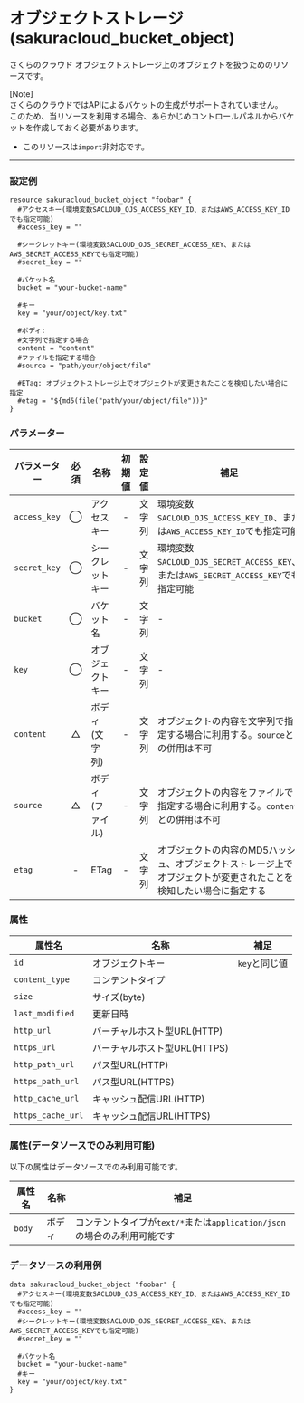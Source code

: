 # オブジェクトストレージ(sakuracloud_bucket_object)

さくらのクラウド オブジェクトストレージ上のオブジェクトを扱うためのリソースです。  

[Note]  
さくらのクラウドではAPIによるバケットの生成がサポートされていません。   
このため、当リソースを利用する場合、あらかじめコントロールパネルからバケットを作成しておく必要があります。  

- このリソースは`import`非対応です。

---

### 設定例

```hcl
resource sakuracloud_bucket_object "foobar" {
  #アクセスキー(環境変数SACLOUD_OJS_ACCESS_KEY_ID、またはAWS_ACCESS_KEY_IDでも指定可能)  
  #access_key = ""

  #シークレットキー(環境変数SACLOUD_OJS_SECRET_ACCESS_KEY、またはAWS_SECRET_ACCESS_KEYでも指定可能)
  #secret_key = ""

  #バケット名
  bucket = "your-bucket-name"

  #キー
  key = "your/object/key.txt"

  #ボディ:
  #文字列で指定する場合
  content = "content"
  #ファイルを指定する場合
  #source = "path/your/object/file"

  #ETag: オブジェクトストレージ上でオブジェクトが変更されたことを検知したい場合に指定
  #etag = "${md5(file("path/your/object/file"))}" 
}
```

### パラメーター

|パラメーター         |必須  |名称            |初期値  |設定値                    |補足                                          |
|-------------------|:---:|----------------|:-----:|------------------------|----------------------------------------------|
| `access_key`      | ◯   | アクセスキー     | -    | 文字列                  | 環境変数`SACLOUD_OJS_ACCESS_KEY_ID`、または`AWS_ACCESS_KEY_ID`でも指定可能 |
| `secret_key`      | ◯   | シークレットキー | -     | 文字列                  | 環境変数`SACLOUD_OJS_SECRET_ACCESS_KEY`、または`AWS_SECRET_ACCESS_KEY`でも指定可能 |
| `bucket`          | ◯   | バケット名      | -     | 文字列                  | - |
| `key`             | ◯   | オブジェクトキー | -     | 文字列                  | - |
| `content`         | △   | ボディ(文字列)   | -    | 文字列                  | オブジェクトの内容を文字列で指定する場合に利用する。`source`との併用は不可 |
| `source`          | △   | ボディ(ファイル) | -     | 文字列                 | オブジェクトの内容をファイルで指定する場合に利用する。`content`との併用は不可 |
| `etag`            | -   | ETag           | -    | 文字列          | オブジェクトの内容のMD5ハッシュ、オブジェクトストレージ上でオブジェクトが変更されたことを検知したい場合に指定する |

### 属性

|属性名                | 名称                    | 補足                              |
|---------------------|------------------------|--------------------------------------------|
| `id`                | オブジェクトキー           | `key`と同じ値                    |
| `content_type`      | コンテントタイプ           |                                 |
| `size`              | サイズ(byte)              |                                |
| `last_modified`     | 更新日時                   |                                |
| `http_url`          | バーチャルホスト型URL(HTTP) |                                |
| `https_url`         | バーチャルホスト型URL(HTTPS)|                                |
| `http_path_url`     | パス型URL(HTTP)           |                                |
| `https_path_url`    | パス型URL(HTTPS)          |                                |
| `http_cache_url`    | キャッシュ配信URL(HTTP)    |                                |
| `https_cache_url`   | キャッシュ配信URL(HTTPS)   |                                |

### 属性(データソースでのみ利用可能)

以下の属性はデータソースでのみ利用可能です。

|属性名                | 名称                    | 補足                              |
|---------------------|------------------------|--------------------------------------------|
| `body`              | ボディ                  | コンテントタイプが`text/*`または`application/json`の場合のみ利用可能です |


### データソースの利用例

```hcl
data sakuracloud_bucket_object "foobar" {
  #アクセスキー(環境変数SACLOUD_OJS_ACCESS_KEY_ID、またはAWS_ACCESS_KEY_IDでも指定可能)  
  #access_key = ""
  #シークレットキー(環境変数SACLOUD_OJS_SECRET_ACCESS_KEY、またはAWS_SECRET_ACCESS_KEYでも指定可能)
  #secret_key = ""

  #バケット名
  bucket = "your-bucket-name"
  #キー
  key = "your/object/key.txt"
}
```